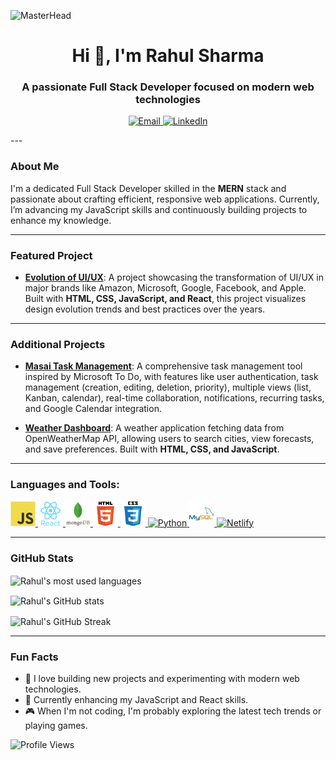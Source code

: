 ![MasterHead](https://images.unsplash.com/photo-1621778377959-327d045a0cba?ixlib=rb-4.0.3&ixid=M3wxMjA3fDB8MHxwaG90by1wYWdlfHx8fGVufDB8fHx8fA%3D%3D&auto=format&fit=crop&w=1000&q=80)

<h1 align="center">Hi 👋, I'm Rahul Sharma</h1>
<h3 align="center">A passionate Full Stack Developer focused on modern web technologies</h3>

<p align="center">
  <a href="mailto:rahulsharma243998@gmail.com" target="_blank">
  <img src="https://img.icons8.com/color/48/000000/gmail.png" alt="Email" width="30" height="30"/>
</a> 
  
  <a href="https://www.linkedin.com/in/rahul-sharma-734a2816b/" target="_blank">
    <img src="https://upload.wikimedia.org/wikipedia/commons/8/81/LinkedIn_icon.svg" alt="LinkedIn" width="30" height="30"/>
  </a>
</p>
---

### About Me
I'm a dedicated Full Stack Developer skilled in the **MERN** stack and passionate about crafting efficient, responsive web applications. Currently, I’m advancing my JavaScript skills and continuously building projects to enhance my knowledge.

---

### Featured Project
- **[Evolution of UI/UX](https://github.com/yourusername/evolution-ui-ux)**: A project showcasing the transformation of UI/UX in major brands like Amazon, Microsoft, Google, Facebook, and Apple. Built with **HTML, CSS, JavaScript, and React**, this project visualizes design evolution trends and best practices over the years.

---

### Additional Projects
- **[Masai Task Management](https://github.com/yourusername/masai-task-management)**: A comprehensive task management tool inspired by Microsoft To Do, with features like user authentication, task management (creation, editing, deletion, priority), multiple views (list, Kanban, calendar), real-time collaboration, notifications, recurring tasks, and Google Calendar integration.

- **[Weather Dashboard](https://github.com/yourusername/weather-dashboard)**: A weather application fetching data from OpenWeatherMap API, allowing users to search cities, view forecasts, and save preferences. Built with **HTML, CSS, and JavaScript**.

---

### Languages and Tools:
<p align="left"> 
  <a href="https://developer.mozilla.org/en-US/docs/Web/JavaScript" target="_blank" rel="noreferrer"> 
    <img src="https://raw.githubusercontent.com/devicons/devicon/master/icons/javascript/javascript-original.svg" alt="JavaScript" width="40" height="40"/> 
  </a> 
  <a href="https://reactjs.org/" target="_blank" rel="noreferrer"> 
    <img src="https://raw.githubusercontent.com/devicons/devicon/master/icons/react/react-original-wordmark.svg" alt="React" width="40" height="40"/> 
  </a> 
  <a href="https://www.mongodb.com/" target="_blank" rel="noreferrer"> 
    <img src="https://raw.githubusercontent.com/devicons/devicon/master/icons/mongodb/mongodb-original-wordmark.svg" alt="MongoDB" width="40" height="40"/> 
  </a> 
  <a href="https://www.w3.org/html/" target="_blank" rel="noreferrer"> 
    <img src="https://raw.githubusercontent.com/devicons/devicon/master/icons/html5/html5-original-wordmark.svg" alt="HTML5" width="40" height="40"/> 
  </a>
  <a href="https://www.w3schools.com/css/" target="_blank" rel="noreferrer"> 
    <img src="https://raw.githubusercontent.com/devicons/devicon/master/icons/css3/css3-original-wordmark.svg" alt="CSS3" width="40" height="40"/> 
  </a> 
  <a href="https://www.python.org/" target="_blank" rel="noreferrer"> 
    <img src="https://cdn.jsdelivr.net/gh/devicons/devicon@latest/icons/python/python-original.svg" alt="Python" width="40" height="40"/> 
  </a>
  <a href="https://www.mysql.com/" target="_blank" rel="noreferrer"> 
    <img src="https://raw.githubusercontent.com/devicons/devicon/master/icons/mysql/mysql-original-wordmark.svg" alt="MySQL" width="40" height="40"/> 
  </a>
  <a href="https://netlify.com/" target="_blank" rel="noreferrer"> 
    <img src="https://www.vectorlogo.zone/logos/netlify/netlify-icon.svg" alt="Netlify" width="40" height="40"/> 
  </a>
</p>

---

### GitHub Stats<p>
  <img align="center" src="https://github-readme-stats.vercel.app/api/top-langs/?username=rahulsharma998&layout=compact" alt="Rahul's most used languages" />
</p>

<p>
  <img align="center" src="https://github-readme-stats.vercel.app/api?username=rahulsharma998&show_icons=true&theme=dark" alt="Rahul's GitHub stats" />
</p>
<p>
  <img align="center" src="https://github-readme-streak-stats.herokuapp.com/?user=rahulsharma998&theme=dark" alt="Rahul's GitHub Streak" />
</p>



---

### Fun Facts
- 🚀 I love building new projects and experimenting with modern web technologies.
- 🌱 Currently enhancing my JavaScript and React skills.
- 🎮 When I'm not coding, I'm probably exploring the latest tech trends or playing games.

<p align="left">
  <img src="https://komarev.com/ghpvc/?username=rahulsharma243998&label=Profile%20views&color=0e75b6&style=flat" alt="Profile Views" />
</p>
